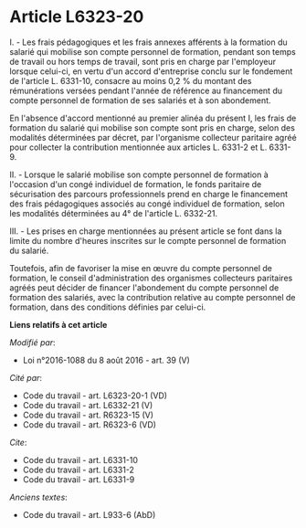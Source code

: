 # Article L6323-20

I. - Les frais pédagogiques et les frais annexes afférents à la formation du salarié qui mobilise son compte personnel de
formation, pendant son temps de travail ou hors temps de travail, sont pris en charge par l'employeur lorsque celui-ci, en
vertu d'un accord d'entreprise conclu sur le fondement de l'article L. 6331-10, consacre au moins 0,2 % du montant des
rémunérations versées pendant l'année de référence au financement du compte personnel de formation de ses salariés et à son
abondement. 

En l'absence d'accord mentionné au premier alinéa du présent I, les frais de formation du salarié qui mobilise son compte
sont pris en charge, selon des modalités déterminées par décret, par l'organisme collecteur paritaire agréé pour collecter la
contribution mentionnée aux articles L. 6331-2 et L. 6331-9. 

II. - Lorsque le salarié mobilise son compte personnel de formation à l'occasion d'un congé individuel de formation, le fonds
paritaire de sécurisation des parcours professionnels prend en charge le financement des frais pédagogiques associés au congé
individuel de formation, selon les modalités déterminées au 4° de l'article L. 6332-21. 

III. - Les prises en charge mentionnées au présent article se font dans la limite du nombre d'heures inscrites sur le compte
personnel de formation du salarié.

Toutefois, afin de favoriser la mise en œuvre du compte personnel de formation, le conseil d'administration des organismes
collecteurs paritaires agréés peut décider de financer l'abondement du compte personnel de formation des salariés, avec la
contribution relative au compte personnel de formation, dans des conditions définies par celui-ci.

**Liens relatifs à cet article**

_Modifié par_:

  - Loi n°2016-1088 du 8 août 2016 - art. 39 (V)

_Cité par_:

  - Code du travail - art. L6323-20-1 (VD)
  - Code du travail - art. L6332-21 (V)
  - Code du travail - art. R6323-15 (V)
  - Code du travail - art. R6323-6 (VD)

_Cite_:

  - Code du travail - art. L6331-10
  - Code du travail - art. L6331-2
  - Code du travail - art. L6331-9

_Anciens textes_:

  - Code du travail - art. L933-6 (AbD)
